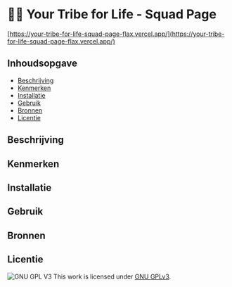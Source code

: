 # 🧗🏽 Your Tribe for Life - Squad Page
<!-- Geef je project een titel en schrijf in één zin wat het is -->
[https://your-tribe-for-life-squad-page-flax.vercel.app/](https://your-tribe-for-life-squad-page-flax.vercel.app/)

## Inhoudsopgave

  * [Beschrijving](#beschrijving)
  * [Kenmerken](#kenmerken)
  * [Installatie](#installatie)
  * [Gebruik](#gebruik)
  * [Bronnen](#bronnen)
  * [Licentie](#licentie)
  
## Beschrijving
<!-- In de Beschrijving staat hoe je project er uit ziet, hoe het werkt en wat je er mee kan. -->
<!-- Voeg een mooie poster visual toe 📸 -->
<!-- Voeg een link toe naar Github Pages 🌐-->

## Kenmerken
<!-- Bij Kenmerken staat welke technieken zijn gebruikt en hoe. Wat is de HTML structuur? Wat zijn de belangrijkste dingen in CSS? Wat is er met Javascript gedaan en hoe? Misschien heb je een framwork of library gebruikt? -->

## Installatie

## Gebruik

## Bronnen

## Licentie
![GNU GPL V3](https://www.gnu.org/graphics/gplv3-127x51.png)
This work is licensed under [GNU GPLv3](./LICENSE).
